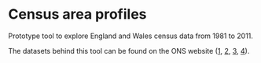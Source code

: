 # Census area profiles
Prototype tool to explore England and Wales census data from 1981 to 2011.

The datasets behind this tool can be found on the ONS website ([1](https://www.ons.gov.uk/peoplepopulationandcommunity/populationandmigration/populationestimates/adhocs/14796ct1214sextimeseriescensus1981to2011), [2](https://www.ons.gov.uk/peoplepopulationandcommunity/populationandmigration/populationestimates/adhocs/14797ct1215agetimeseriescensus1981to2011), [3](https://www.ons.gov.uk/peoplepopulationandcommunity/populationandmigration/populationestimates/adhocs/14798ct1216sexbyagetimeseriescensus1981to2011), [4](https://www.ons.gov.uk/peoplepopulationandcommunity/populationandmigration/populationestimates/adhocs/14799ct1217populationdensitytimeseriescensus1981to2011)).
